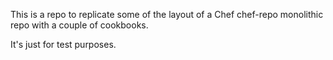 This is a repo to replicate some of the layout of a Chef chef-repo
monolithic repo with a couple of cookbooks.

It's just for test purposes.

